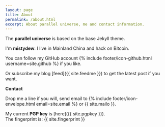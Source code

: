 ```yaml
---
layout: page
title: About
permalink: /about.html
excerpt: About parallel universe, me and contact information.
---
```


The **parallel universe** is based on the base Jekyll theme.

I'm **mistydew**.
I live in Mainland China and hack on Bitcoin.

You can follow my GitHub account {% include footer/icon-github.html username=site.github %} if you like.

Or subscribe my blog [feed]({{ site.feedme }}) to get the latest post if you want.

**Contact**

Drop me a line if you will, send email to {% include footer/icon-envelope.html email=site.email %} or {{ site.mailo }}.

My current **PGP key** is [here]({{ site.pgpkey }}).<br>
The fingerprint is: {{ site.fingerprint }}
